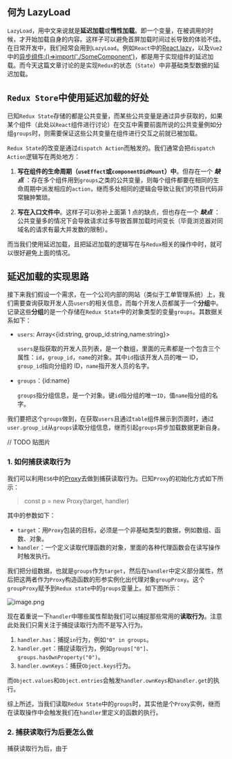 ## 何为 LazyLoad

`LazyLoad`，用中文来说就是**延迟加载**或**惰性加载**。即一个变量，在被调用的时候，才开始加载自身的内容。这样子可以避免首屏加载时间过长导致的体验不佳。在日常开发中，我们经常会用到`LazyLoad`。例如`React`中的[React.lazy](https://zh-hans.reactjs.org/docs/code-splitting.html#reactlazy)，以及`Vue2`中的[异步组件:()=>import('./SomeComponent')](https://cn.vuejs.org/v2/guide/components-dynamic-async.html#%E5%A4%84%E7%90%86%E5%8A%A0%E8%BD%BD%E7%8A%B6%E6%80%81)，都是用于实现组件的延迟加载。而今天这篇文章讨论的是实现`Redux`的状态（`State`）中非基础类型数据的延迟加载。

## `Redux Store`中使用延迟加载的好处

已知`Redux State`存储的都是公共变量，而某些公共变量是通过异步获取的，如果某个组件（此处以`React`组件进行讨论）在交互中需要前面所说的公共变量例如分组`groups`时，则需要保证这些公共变量在组件进行交互之前就已被加载。

`Redux State`的改变是通过`dispatch Action`而触发的。我们通常会把`dispatch Action`逻辑写在两处地方：

1. **写在组件的生命周期（`useEffect`或`componentDidMount`）中**。但存在一个 **_缺点_** ：存在多个组件用到`groups`之类的公共变量，则每个组件都要在相同的生命周期中派发相应的`action`，继而多处相同的逻辑会导致让我们的项目代码非常臃肿繁琐。

2. **写在入口文件中**。这样子可以弥补上面第 1 点的缺点，但也存在一个 **_缺点_** ：公共变量多的情况下会导致请求过多导致首屏加载时间变长（毕竟浏览器对同域名的请求有最大并发数的限制）。

而当我们使用延迟加载，且把延迟加载的逻辑写在与`Redux`相关的操作中时，就可以很好避免上面的情况。

<!-- 而且，无论是第一点还是第二点都面临一个问题，**不能保证`Redux State`中的状态是最新的**。我们来设定一个场景：在一个商品网站中，`Redux State`中存在一个存储标签的对象类型的变量`tags`，这个`tags`需要从后端获取，而每个商品都会被附上`tags`中的其中一个标签。而`tags`是会随着其他商家的新增标签而变化的，那么在不能保证`Redux State`中的`tags`和后端数据库中的`tags`保持一致的情况下，则会出现你浏览新商品时，会存在该商品的标签显示不全的情况。 -->

## 延迟加载的实现思路

接下来我们假设一个需求，在一个公司内部的网站（类似于工单管理系统）上，我们需要查询获取开发人员`users`的相关信息，而每个开发人员都属于一个**分组**中。记录这些**分组**的是一个存储在`Redux State`中的对象类型的变量`groups`。其数据关系如下：

- `users`: Array<{id:string, group_id:string,name:string}>

  `users`是指获取的开发人员列表，是一个数组，里面的元素都是一个包含三个属性：`id`，`group_id`，`name`的对象。其中`id`指该开发人员的唯一 ID，`group_id`指向分组的 ID，`name`指开发人员的名字。

- `groups`：{id:name}

  `groups`指分组信息，是一个对象。键`id`指分组的唯一`ID`，值`name`指分组的名字。

我们要把这个`groups`做到，在获取`users`且通过`table`组件展示到页面时，通过`user.group_id`从`groups`读取分组信息，继而引起`groups`异步加载数据更新自身。

// TODO 贴图片

### 1. 如何捕获读取行为

我们可以利用`ES6`中的[Proxy](https://developer.mozilla.org/zh-CN/docs/Web/JavaScript/Reference/Global_Objects/Proxy)去做到捕获读取行为。已知`Proxy`的初始化方式如下所示：

> const p = new Proxy(target, handler)

其中的参数如下：

- `target`：用`Proxy`包装的目标，必须是一个非基础类型的数据，例如数组、函数、对象。
- `handler`：一个定义读取代理函数的对象，里面的各种代理函数会在读写操作时触发执行。

我们把分组数据，也就是`groups`作为`target`，然后在`handler`中定义部分属性，然后把这两者作为`Proxy`构造函数的形参实例化出代理对象`groupProxy`。这个`groupProxy`赋予到`Redux state`中的`groups`变量上。如下图所示：

![image.png](https://p3-juejin.byteimg.com/tos-cn-i-k3u1fbpfcp/54f8af27aaf545c29b8a12ad562a3eda~tplv-k3u1fbpfcp-watermark.image)

现在着重说一下`handler`中哪些属性帮助我们可以捕捉那些常用的**读取行为**。注意此处我们只需关注于捕捉读取行为而不是写入行为。

1. `handler.has`：捕捉`in`行为，例如`"0" in groups`。
1. `handler.get`：捕捉读取行为，例如`groups["0"]`、`groups.hasOwnProperty("0")`。
1. `handler.ownKeys`：捕获`Object.keys`行为。

而`Object.values`和`Object.entries`会触发`handler.ownKeys`和`handler.get`的执行。

综上所述，当我们读取`Redux State`中的`groups`时，其实他是个`Proxy`实例，继而在读取操作中会触发我们在`handler`里定义的函数的执行。

### 2. 捕获读取行为后要怎么做

捕获读取行为后，由于
